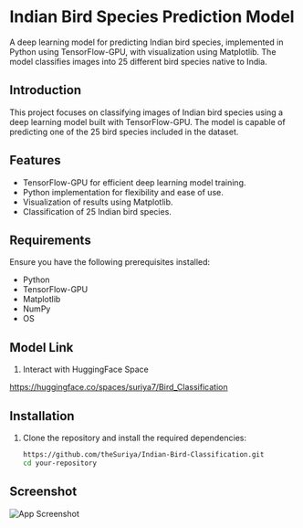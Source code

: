 # Indian Bird Species Prediction Model

A deep learning model for predicting Indian bird species, implemented in Python using TensorFlow-GPU, with visualization using Matplotlib. The model classifies images into 25 different bird species native to India.


## Introduction

This project focuses on classifying images of Indian bird species using a deep learning model built with TensorFlow-GPU. The model is capable of predicting one of the 25 bird species included in the dataset.

## Features

- TensorFlow-GPU for efficient deep learning model training.
- Python implementation for flexibility and ease of use.
- Visualization of results using Matplotlib.
- Classification of 25 Indian bird species.

## Requirements

Ensure you have the following prerequisites installed:

- Python 
- TensorFlow-GPU
- Matplotlib 
- NumPy 
- OS
  
## Model Link
1. Interact with HuggingFace Space

https://huggingface.co/spaces/suriya7/Bird_Classification

## Installation

1. Clone the repository and install the required dependencies:

   ```bash
   https://github.com/theSuriya/Indian-Bird-Classification.git
   cd your-repository

## Screenshot

![App Screenshot](Birdmodel_pic.png)


